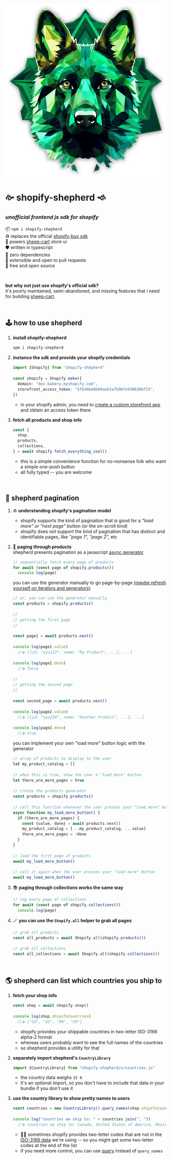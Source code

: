 
![shopify-shepherd](./assets/shepherd.webp)

# 🙚 shopify-shepherd 🙘

### *unofficial frontend js sdk for shopify*

📦 `npm i shopify-shepherd`  
♻️ replaces the official [shopify-buy sdk](https://www.npmjs.com/package/shopify-buy)  
🐏 powers [sheep-cart](https://github.com/chase-moskal/sheep-cart#readme) store ui  
🛡️ written in typescript  
🗿 zero dependencies  
🤝 extensible and open to pull requests  
💖 free and open source  

<br/>

**but why not just use shopify's official sdk?**  
it's poorly maintained, semi-abandoned, and missing features that i need for building [sheep-cart](https://github.com/chase-moskal/sheep-cart#readme).

<br/>

## 🕹️ how to use shepherd

1. **install shopify-shepherd**
    ```sh
    npm i shopify-shepherd
    ```

1. **instance the sdk and provide your shopify credentials**
    ```ts
    import {Shopify} from "shopify-shepherd"

    const shopify = Shopify.make({
      domain: "dev-bakery.myshopify.com",
      storefront_access_token: "5f636be6b04aeb2a7b96fe9306386f25",
    })
    ```
    - in your shopify admin, you need to [create a custom storefront app](https://help.shopify.com/en/manual/apps/app-types/custom-apps) and obtain an access token there

1. **fetch all products and shop info**
    ```ts
    const {
      shop,
      products,
      collections,
    } = await shopify.fetch_everything_cool()
    ```
    - this is a simple convenience function for no-nonsense folk who want a simple one-push button
    - all fully typed -- you are welcome

<br/>

## 📜 shepherd pagination

1. ⚙️ **understanding shopify's pagination model**
    - shopify supports the kind of pagination that is good for a *"load more" or "next page"* button (or the on-scroll kind)
    - shopify does *not* support the kind of pagination that has distinct and identifiable pages, like *"page 1",* *"page 2",* etc

1. 🛒 **paging through products**  
    shepherd presents pagination as a javascript [async generator](https://developer.mozilla.org/en-US/docs/Web/JavaScript/Reference/Global_Objects/AsyncGenerator)  
    ```ts
    // sequentially fetch every page of products
    for await (const page of shopify.products())
      console.log(page)

    ```
    you can use the generator manually to go page-by-page [(maybe refresh yourself on iterators and generators)](https://developer.mozilla.org/en-US/docs/Web/JavaScript/Guide/Iterators_and_Generators)  
    ```ts
    // or, you can use the generator manually
    const products = shopify.products()

    //
    // getting the first page
    //

    const page1 = await products.next()

    console.log(page1.value)
      //⮞ [{id: "xyz123", name: "My Product", ...}, ...]

    console.log(page1.done)
      //⮞ false

    //
    // getting the second page
    //

    const second_page = await products.next()

    console.log(page2.value)
      //⮞ [{id: "xyz234", name: "Another Product", ...}, ...]

    console.log(page2.done)
      //⮞ true
    ```
    you can implement your own "load more" button logic with the generator  
    ```ts
    // array of products to display to the user
    let my_product_catalog = []

    // when this is true, show the user a "load more" button
    let there_are_more_pages = true

    // create the products generator
    const products = shopify.products()

    // call this function whenever the user presses your "load more" button
    async function my_load_more_button() {
      if (there_are_more_pages) {
        const {value, done} = await products.next()
        my_product_catalog = [...my_product_catalog, ...value]
        there_are_more_pages = !done
      }
    }

    // load the first page of products
    await my_load_more_button()

    // call it again when the user presses your "load more" button
    await my_load_more_button()
    ```

1. 📚 **paging through collections works the same way**
    ```ts
    // log every page of collections
    for await (const page of shopify.collections())
      console.log(page)
    ```

1. 🪄 **you can use the `Shopify.all` helper to grab all pages**
    ```ts
    // grab all products
    const all_products = await Shopify.all(shopify.products())

    // grab all collections
    const all_collections = await Shopify.all(shopify.collections())
    ```

<br/>

## 🌎 shepherd can list which countries you ship to

1. **fetch your shop info**  
    ```ts
    const shop = await shopify.shop()

    console.log(shop.shipsToCountries)
      //⮞ ["CA", "US", "MX", "XX"]
    ```
    - shopify provides your shippable countries in two-letter ISO-3166 alpha-2 format
    - whereas users probably want to see the full names of the countries
    - so shepherd provides a utility for that

1. **separately import shepherd's `CountryLibrary`**
    ```ts
    import {CountryLibrary} from "shopify-shepherd/x/countries.js"
    ```
    - the country data weighs `15 K`
    - it's an optional import, so you don't have to include that data in your bundle if you don't use it

1. **use the country library to show pretty names to users**
    ```ts
    const countries = new CountryLibrary().query_names(shop.shipsToCountries)

    console.log("countries we ship to: " + countries.join(", "))
      //⮞ countries we ship to: Canada, United States of America, Mexico, XX
    ```
    - 🤷‍♂️ sometimes shopify provides two-letter codes that are not in the [ISO-3166 data](https://github.com/lukes/ISO-3166-Countries-with-Regional-Codes) we're using -- so you might get some two-letter codes at the end of the list
    - if you need more control, you can use [query](./s/parts/countries/country_library.ts#L19) instead of `query_names`
